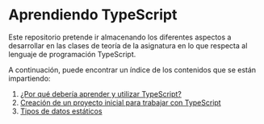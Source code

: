 # Aprendiendo TypeScript

Este repositorio pretende ir almacenando los diferentes aspectos a desarrollar en
las clases de teoría de la asignatura en lo que respecta al lenguaje de programación
TypeScript.

A continuación, puede encontrar un índice de los contenidos que se están impartiendo:

1. [¿Por qué debería aprender y utilizar TypeScript?](typescript-just.md)
2. [Creación de un proyecto inicial para trabajar con TypeScript](typescript-project-setup.md)
3. [Tipos de datos estáticos](typescript-static-types.md)
